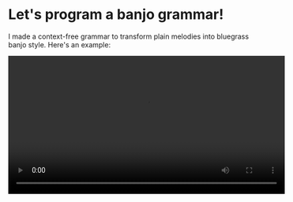 # Let's program a banjo grammar!

I made a context-free grammar to transform plain melodies into bluegrass banjo style. Here's an example:

<video controls width="560" src="banjo-grammar-example-animation.mp4" />

[Notebook](http://nbviewer.jupyter.org/github/rrherr/banjo-grammar/blob/master/banjo-grammar.ipynb)
